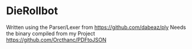 # DieRollbot

Written using the Parser/Lexer from https://github.com/dabeaz/ply
Needs the binary compiled from my Project https://github.com/Orcthanc/PDFtoJSON
